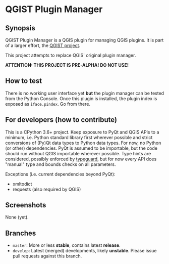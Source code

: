 # QGIST Plugin Manager

## Synopsis

QGIST Plugin Manager is a QGIS plugin for managing QGIS plugins.
It is part of a larger effort, the [QGIST project](http://www.qgist.org).

This project attempts to replace QGIS' original plugin manager.

**ATTENTION: THIS PROJECT IS PRE-ALPHA! DO NOT USE!**

## How to test

There is no working user interface yet **but** the plugin manager can be tested from the Python Console. Once this plugin is installed, the plugin index is exposed as `iface.pindex`. Go from there.

## For developers (how to contribute)

This is a CPython 3.6+ project. Keep exposure to PyQt and QGIS APIs to a minimum, i.e. Python standard library first wherever possible and strict conversions of (Py)Qt data types to Python data types. For now, no Python (or other) dependencies. PyQt is assumed to be importable, but the code should run without QGIS importable wherever possible. Type hints are considered, possibly enforced by [typeguard](https://github.com/agronholm/typeguard), but for now every API does "manual" type and bounds checks on all parameters.

Exceptions (i.e. current dependencies beyond PyQt):

- xmltodict
- requests (also required by QGIS)

## Screenshots

None (yet).

## Branches

* `master`: More or less **stable**, contains latest **release**.
* `develop`: Latest (merged) developments, likely **unstable**. Please issue pull requests against this branch.
